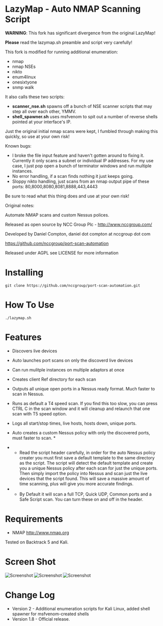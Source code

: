 LazyMap - Auto NMAP Scanning Script
============================================

**WARNING**: This fork has significant divergence from the original LazyMap!

**Please** read the lazymap.sh preamble and script very carefully!

This fork is modified for running additional enumeration:
* nmap
* nmap NSEs
* nikto
* enum4linux
* onesixtyone
* snmp walk

It also calls these two scripts:
* **scanner_nse.sh** spawns off a bunch of NSE scanner scripts that may step all over each other, YMMV.
* **shell_spawner.sh** uses msfvenom to spit out a number of reverse shells pointed at your interface's IP.

Just the original initial nmap scans were kept, I fumbled through making this quickly, so use at your own risk!

Known bugs:
* I broke the file input feature and haven't gotten around to fixing it. Currently it only scans a subnet or individual IP addresses. For my use case, I just pop open a bunch of terminator windows and run multiple instances.
* No error handling, if a scan finds nothing it just keeps going.
* Sloppy nikto handling, just scans from an nmap output pipe of these ports: 80,8000,8080,8081,8888,443,4443

Be sure to read what this thing does and use at your own risk!


Original notes:


Automate NMAP scans and custom Nessus polices.

Released as open source by NCC Group Plc - http://www.nccgroup.com/

Developed by Daniel Compton, daniel dot compton at nccgroup dot com

https://github.com/nccgroup/port-scan-automation

Released under AGPL see LICENSE for more information

Installing  
=======================
    git clone https://github.com/nccgroup/port-scan-automation.git


How To Use	
=======================
    ./lazymap.sh


Features	
=======================

* Discovers live devices
* Auto launches port scans on only the discoverd live devices
* Can run mulitple instances on multiple adaptors at once
* Creates client Ref directory for each scan
* Outputs all unique open ports in a Nessus ready format. Much faster to scan in Nessus.
* Runs as default a T4 speed scan. If you find this too slow, you can press CTRL C in the scan window and it will cleanup and relaunch that one scan with T5 speed option.
* Logs all start/stop times, live hosts, hosts down, unique ports.
* Auto creates a custom Nessus policy with only the discovered ports, must faster to scan. *

* * Read the script header carefully, in order for the auto Nessus policy creater you must first save a default template to the same directory as the script. The script will detect the default template and create you a unique Nessus policy after each scan for just the unique ports. Then simply import the policy into Nessus and scan just the live devices that the  script found. This will save a massive amount of time scanning, plus will give you more accurate findings.

* * By Default it will scan a full TCP, Quick UDP, Common ports and a Safe Script scan. You can turn these on and off in the header. 

Requirements   
=======================
* NMAP http://www.nmap.org

Tested on Backtrack 5 and Kali.


Screen Shot    
=======================
<img src="http://www.commonexploits.com/wp-content/uploads/2012/12/ping.png" alt="Screenshot" style="max-width:100%;">

<img src="http://www.commonexploits.com/wp-content/uploads/2012/12/scans.png" alt="Screenshot" style="max-width:100%;">

<img src="http://www.commonexploits.com/wp-content/uploads/2012/12/unique.png" alt="Screenshot" style="max-width:100%;">

Change Log
=======================

* Version 2 - Additional enumeration scripts for Kali Linux, added shell spawner for msfvenom-created shells
* Version 1.8 - Official release.


